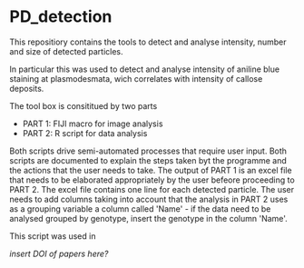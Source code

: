 # PD_detection

This repositiory contains the tools to detect and analyse intensity, number and size of detected particles. 

In particular this was used to detect and analyse intensity of aniline blue staining at plasmodesmata, wich correlates with intensity of callose deposits.

The tool box is consititued by two parts

- PART 1: FIJI macro for image analysis
- PART 2: R script for data analysis

Both scripts drive semi-automated processes that require user input. Both scripts are documented to explain the steps taken byt the programme and the actions that the user needs to take. 
The output of PART 1 is an excel file that needs to be elaborated appropriately by the user befeore proceeding to PART 2. The excel file contains one line for each detected particle. The user needs to add columns taking into account that the analysis in PART 2 uses as a grouping variable a column called 'Name' - if the data need to be analysed grouped by genotype, insert the genotype in the column 'Name'.

This script was used in 

*insert DOI of papers here?*
